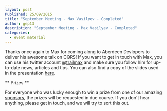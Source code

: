 ```yaml
---
layout: post
Published: 25/09/2015
title: "September Meeting - Max Vasilyev - Completed"
author: gep13
description: "September Meeting - Max Vasilyev - Completed"
categories:
  - event material
---
```


Thanks once again to Max for coming along to Aberdeen Devlopers to deliver his awesome talk on CQRS!  If you want to get in touch with Max, you can use his twitter account [@trailmax][Max_Twitter_Account] and make sure you follow him for up-to-date news, articles and tips. You can also find a copy of the slides used in the presentation [here][Max_Slides].

** Prizes **

For everyone who was lucky enough to win a prize from one of our amazing [sponsors][sponsors_page], the prizes will be requested in due course.  If you don't hear anything, please get in touch, and we will try to sort this out.

[Max_Slides]: https://github.com/trailmax/CQRS.Talk
[Max_Twitter_Account]: https://twitter.com/trailmax
[sponsors_page]: http://www.aberdeendevelopers.co.uk/sponsors/
